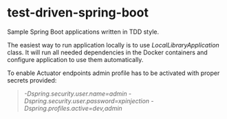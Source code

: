 # test-driven-spring-boot

Sample Spring Boot applications written in TDD style.

The easiest way to run application locally is to use _LocalLibraryApplication_ class. It will run all needed dependencies in the Docker containers and configure application to use them automatically.

To enable Actuator endpoints admin profile has to be activated with proper secrets provided:

> _-Dspring.security.user.name=admin -Dspring.security.user.password=xpinjection -Dspring.profiles.active=dev,admin_
